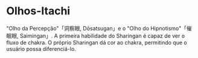 # Olhos-Itachi
 "Olho da Percepção"「洞察眼, Dōsatsugan」e o "Olho do Hipnotismo"「催眠眼, Saimingan」. A primeira habilidade do Sharingan é capaz de ver o fluxo de chakra. O próprio Sharingan dá cor ao chakra, permitindo que o usuário possa diferenciá-lo.
